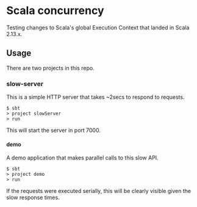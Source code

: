 Scala concurrency
=================

Testing changes to Scala's global Execution Context that landed in
Scala 2.13.x.

## Usage

There are two projects in this repo.

### slow-server

This is a simple HTTP server that takes ~2secs to respond to requests.

    $ sbt
	> project slowServer
	> run

This will start the server in port 7000.

#### demo

A demo application that makes parallel calls to this slow API.

    $ sbt
	> project demo
	> run

If the requests were executed serially, this will be clearly visible
given the slow response times.
